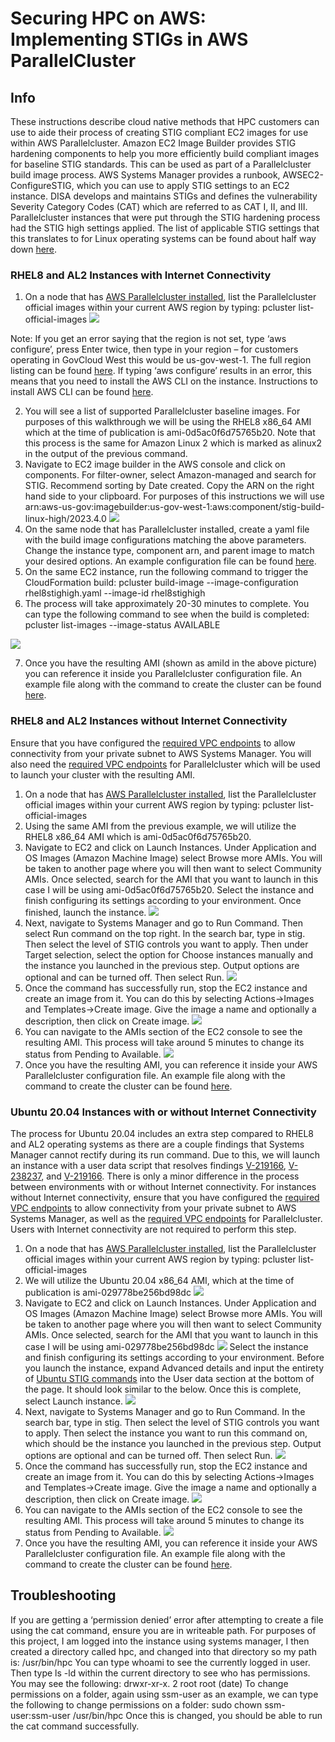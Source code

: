 # Securing HPC on AWS: Implementing STIGs in AWS ParallelCluster


## Info

These instructions describe cloud native methods that HPC customers can use to aide their process of creating STIG compliant EC2 images for use within AWS Parallelcluster. Amazon EC2 Image Builder provides STIG hardening components to help you more efficiently build compliant images for baseline STIG standards. This can be used as part of a Parallelcluster build image process. AWS Systems Manager provides a runbook, AWSEC2-ConfigureSTIG, which you can use to apply STIG settings to an EC2 instance. DISA develops and maintains STIGs and defines the vulnerability Severity Category Codes (CAT) which are referred to as CAT I, II, and III. Parallelcluster instances that were put through the STIG hardening process had the STIG high settings applied. The list of applicable STIG settings that this translates to for Linux operating systems can be found about half way down [here](https://docs.aws.amazon.com/systems-manager-automation-runbooks/latest/userguide/awsec2-configurestig.html).

### RHEL8 and AL2 Instances with Internet Connectivity

1.	On a node that has [AWS Parallelcluster installed](https://docs.aws.amazon.com/parallelcluster/latest/ug/install-v3-parallelcluster.html), list the Parallelcluster official images within your current AWS region by typing: pcluster list-official-images ![](recipes/pcluster/stig/images/Pcluster-List-Official-Images.PNG)

Note: If you get an error saying that the region is not set, type ‘aws configure’, press Enter twice, then type in your region – for customers operating in GovCloud West this would be us-gov-west-1. The full region listing can be found [here](https://docs.aws.amazon.com/general/latest/gr/rande.html). If typing ‘aws configure’ results in an error, this means that you need to install the AWS CLI on the instance. Instructions to install AWS CLI can be found [here](https://docs.aws.amazon.com/cli/latest/userguide/getting-started-install.html). 
    
2.	You will see a list of supported Parallelcluster baseline images. For purposes of this walkthrough we will be using the RHEL8 x86_64 AMI which at the time of publication is ami-0d5ac0f6d75765b20. Note that this process is the same for Amazon Linux 2 which is marked as alinux2 in the output of the previous command. 
3.	Navigate to EC2 image builder in the AWS console and click on components. For filter-owner, select Amazon-managed and search for STIG. Recommend sorting by Date created. Copy the ARN on the right hand side to your clipboard. For purposes of this instructions we will use arn:aws-us-gov:imagebuilder:us-gov-west-1:aws:component/stig-build-linux-high/2023.4.0 ![](recipes/pcluster/stig/images/EC2-Image-Builder-Components.PNG)
4.	On the same node that has Parallelcluster installed, create a yaml file with the build image configurations matching the above parameters. Change the instance type, component arn, and parent image to match your desired options. An example configuration file can be found [here](recipes/pcluster/stig/assets/rhel8stighigh.yaml). 
5.	On the same EC2 instance, run the following command to trigger the CloudFormation build: pcluster build-image --image-configuration rhel8stighigh.yaml --image-id rhel8stighigh
6.	The process will take approximately 20-30 minutes to complete. You can type the following command to see when the build is completed: pcluster list-images --image-status AVAILABLE 

![](recipes/pcluster/stig/images/RHEL8-Build-Complete.PNG)

7. Once you have the resulting AMI (shown as amiId in the above picture) you can reference it inside you Parallelcluster configuration file. An example file along with the command to create the cluster can be found [here](recipes/pcluster/stig/assets/example_parallelcluster.yaml).

### RHEL8 and AL2 Instances without Internet Connectivity

Ensure that you have configured the [required VPC endpoints](https://docs.aws.amazon.com/systems-manager/latest/userguide/setup-create-vpc.html) to allow connectivity from your private subnet to AWS Systems Manager. You will also need the [required VPC endpoints](https://docs.aws.amazon.com/parallelcluster/latest/ug/network-configuration-v3.html#aws-parallelcluster-in-a-single-public-subnet-no-internet-v3) for Parallelcluster which will be used to launch your cluster with the resulting AMI.

1.	On a node that has [AWS Parallelcluster installed](https://docs.aws.amazon.com/parallelcluster/latest/ug/install-v3-parallelcluster.html), list the Parallelcluster official images within your current AWS region by typing: pcluster list-official-images
2.	Using the same AMI from the previous example, we will utilize the RHEL8 x86_64 AMI which is ami-0d5ac0f6d75765b20.
3.	Navigate to EC2 and click on Launch Instances. Under Application and OS Images (Amazon Machine Image) select Browse more AMIs. You will be taken to another page where you will then want to select Community AMIs. Once selected, search for the AMI that you want to launch in this case I will be using ami-0d5ac0f6d75765b20. Select the instance and finish configuring its settings according to your environment. Once finished, launch the instance. ![](recipes/pcluster/stig/images/RHEL8-Pcluster-AMI.PNG)
4.	Next, navigate to Systems Manager and go to Run Command. Then select Run command on the top right. In the search bar, type in stig. Then select the level of STIG controls you want to apply. Then under Target selection, select the option for Choose instances manually and the instance you launched in the previous step. Output options are optional and can be turned off. Then select Run. ![](recipes/pcluster/stig/images/RHEL8-SSM-Run-Command.PNG)
5.	Once the command has successfully run, stop the EC2 instance and create an image from it. You can do this by selecting Actions->Images and Templates->Create image. Give the image a name and optionally a description, then click on Create image. ![](recipes/pcluster/stig/images/RHEL8-Create-Image.PNG)
6.	You can navigate to the AMIs section of the EC2 console to see the resulting AMI. This process will take around 5 minutes to change its status from Pending to Available. ![](recipes/pcluster/stig/images/RHEL8-AMI-Complete.PNG)
7.	Once you have the resulting AMI, you can reference it inside your AWS Parallelcluster configuration file. An example file along with the command to create the cluster can be found [here](recipes/pcluster/stig/assets/example_parallelcluster.yaml).


### Ubuntu 20.04 Instances with or without Internet Connectivity

The process for Ubuntu 20.04 includes an extra step compared to RHEL8 and AL2 operating systems as there are a couple findings that Systems Manager cannot rectify during its run command. Due to this, we will launch an instance with a user data script that resolves findings [V-219166](https://www.stigviewer.com/stig/canonical_ubuntu_18.04_lts/2022-08-25/finding/V-219166), [V-238237](https://www.stigviewer.com/stig/canonical_ubuntu_20.04_lts/2023-09-08/finding/V-238237), and [V-219166](https://www.stigviewer.com/stig/canonical_ubuntu_18.04_lts/2022-08-25/finding/V-219166). There is only a minor difference in the process between environments with or without Internet connectivity. For instances without Internet connectivity, ensure that you have configured the [required VPC endpoints](https://docs.aws.amazon.com/systems-manager/latest/userguide/setup-create-vpc.html) to allow connectivity from your private subnet to AWS Systems Manager, as well as the [required VPC endpoints](https://docs.aws.amazon.com/parallelcluster/latest/ug/network-configuration-v3.html#aws-parallelcluster-in-a-single-public-subnet-no-internet-v3) for Parallelcluster. Users with Internet connectivity are not required to perform this step.

1.	On a node that has [AWS Parallelcluster installed](https://docs.aws.amazon.com/parallelcluster/latest/ug/install-v3-parallelcluster.html), list the Parallelcluster official images within your current AWS region by typing: pcluster list-official-images
2.	We will utilize the Ubuntu 20.04 x86_64 AMI, which at the time of publication is ami-029778be256bd98dc ![](recipes/pcluster/stig/images/Pcluster-List-Official-Images.PNG)
3.	Navigate to EC2 and click on Launch Instances. Under Application and OS Images (Amazon Machine Image) select Browse more AMIs. You will be taken to another page where you will then want to select Community AMIs. Once selected, search for the AMI that you want to launch in this case I will be using ami-029778be256bd98dc ![](recipes/pcluster/stig/images/Ubuntu-Base-AMI.PNG) Select the instance and finish configuring its settings according to your environment. Before you launch the instance, expand Advanced details and input the entirety of [Ubuntu STIG commands](recipes/pcluster/stig/assets/Ubuntu_STIG_Commands.sh) into the User data section at the bottom of the page. It should look similar to the below. Once this is complete, select Launch instance. ![](recipes/pcluster/stig/images/Ubuntu-User-Data-Script.PNG)
4.	Next, navigate to Systems Manager and go to Run Command. In the search bar, type in stig. Then select the level of STIG controls you want to apply. Then select the instance you want to run this command on, which should be the instance you launched in the previous step. Output options are optional and can be turned off. Then select Run. ![](recipes/pcluster/stig/images/Ubuntu-SSM-Run-Command.PNG)
5.	Once the command has successfully run, stop the EC2 instance and create an image from it. You can do this by selecting Actions->Images and Templates->Create image. Give the image a name and optionally a description, then click on Create image. ![](recipes/pcluster/stig/images/Ubuntu-Create-Image.PNG)
6.	You can navigate to the AMIs section of the EC2 console to see the resulting AMI. This process will take around 5 minutes to change its status from Pending to Available. ![](recipes/pcluster/stig/images/Ubuntu-AMI-Complete.PNG)
7.	Once you have the resulting AMI, you can reference it inside your AWS Parallelcluster configuration file. An example file along with the command to create the cluster can be found [here](recipes/pcluster/stig/assets/example_parallelcluster.yaml).


## Troubleshooting

If you are getting a ‘permission denied’ error after attempting to create a file using the cat command, ensure you are in writeable path. For purposes of this project, I am logged into the instance using systems manager, I then created a directory called hpc, and changed into that directory so my path is: /usr/bin/hpc
You can type whoami to see the currently logged in user. Then type ls -ld within the current directory to see who has permissions. You may see the following: drwxr-xr-x. 2 root root (date)
To change permissions on a folder, again using ssm-user as an example, we can type the following to change permissions on a folder: sudo chown ssm-user:ssm-user /usr/bin/hpc
Once this is changed, you should be able to run the cat command successfully.